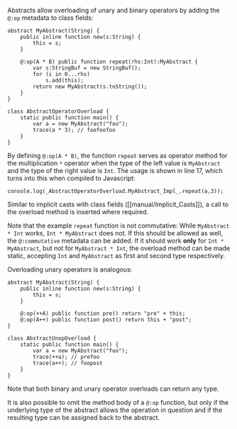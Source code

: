 Abstracts allow overloading of unary and binary operators by adding the `@:op` metadata to class fields:

```
abstract MyAbstract(String) {
	public inline function new(s:String) {
		this = s;
	}
	
	@:op(A * B) public function repeat(rhs:Int):MyAbstract {
		var s:StringBuf = new StringBuf();
		for (i in 0...rhs)
			s.add(this);
		return new MyAbstract(s.toString());
	}
}

class AbstractOperatorOverload {
	static public function main() {
		var a = new MyAbstract("foo");
		trace(a * 3); // foofoofoo
	}
}
```
By defining `@:op(A * B)`, the function `repeat` serves as operator method for the multiplication `*` operator when the type of the left value is `MyAbstract` and the type of the right value is `Int`. The usage is shown in line 17, which turns into this when compiled to Javascript:

```
console.log(_AbstractOperatorOverload.MyAbstract_Impl_.repeat(a,3));
```
Similar to implicit casts with class fields ([[manual/Implicit_Casts]]), a call to the overload method is inserted where required.

Note that the example `repeat` function is not commutative: While `MyAbstract * Int` works, `Int * MyAbstract` does not. If this should be allowed as well, the `@:commutative` metadata can be added. If it should work **only** for `Int * MyAbstract`, but not for `MyAbstract * Int`, the overload method can be made static, accepting `Int` and `MyAbstract` as first and second type respectively.

Overloading unary operators is analogous:

```
abstract MyAbstract(String) {
	public inline function new(s:String) {
		this = s;
	}
	
	@:op(++A) public function pre() return "pre" + this;
	@:op(A++) public function post() return this + "post";
}

class AbstractUnopOverload {
	static public function main() {
		var a = new MyAbstract("foo");
		trace(++a); // prefoo
		trace(a++); // foopost
	}
}
```
Note that both binary and unary operator overloads can return any type.

It is also possible to omit the method body of a `@:op` function, but only if the underlying type of the abstract allows the operation in question and if the resulting type can be assigned back to the abstract.